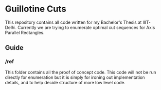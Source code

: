 # Guillotine Cuts
This repository contains all code written for my Bachelor's Thesis at IIIT-Delhi. Currently we are trying to enumerate optimal cut sequences for Axis Parallel Rectangles.

## Guide 

### /ref
This folder contains all the proof of concept code. This code will not be run directly for enumeration but it is simply for ironing out implementation details, and to help decide structure of more low level code.
